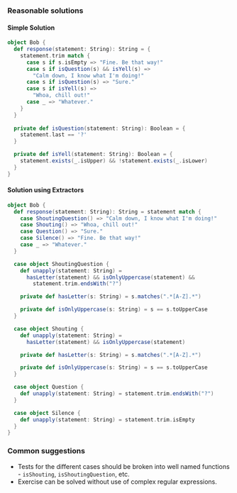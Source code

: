 ### Reasonable solutions

#### Simple Solution
```scala
object Bob {
  def response(statement: String): String = {
    statement.trim match {
      case s if s.isEmpty => "Fine. Be that way!"
      case s if isQuestion(s) && isYell(s) =>
        "Calm down, I know what I'm doing!"
      case s if isQuestion(s) => "Sure."
      case s if isYell(s) =>
        "Whoa, chill out!"
      case _ => "Whatever."
    }
  }
  
  private def isQuestion(statement: String): Boolean = {
    statement.last == '?'
  }

  private def isYell(statement: String): Boolean = {
    statement.exists(_.isUpper) && !statement.exists(_.isLower)
  }
}
```

#### Solution using Extractors

```scala
object Bob {
  def response(statement: String): String = statement match {
    case ShoutingQuestion() => "Calm down, I know what I'm doing!"
    case Shouting() => "Whoa, chill out!"
    case Question() => "Sure."
    case Silence() => "Fine. Be that way!"
    case _ => "Whatever."
  }

  case object ShoutingQuestion {
    def unapply(statement: String) =
      hasLetter(statement) && isOnlyUppercase(statement) &&
        statement.trim.endsWith("?")

    private def hasLetter(s: String) = s.matches(".*[A-Z].*")

    private def isOnlyUppercase(s: String) = s == s.toUpperCase
  }

  case object Shouting {
    def unapply(statement: String) =
      hasLetter(statement) && isOnlyUppercase(statement)

    private def hasLetter(s: String) = s.matches(".*[A-Z].*")

    private def isOnlyUppercase(s: String) = s == s.toUpperCase
  }

  case object Question {
    def unapply(statement: String) = statement.trim.endsWith("?")
  }

  case object Silence {
    def unapply(statement: String) = statement.trim.isEmpty
  }
}
```


### Common suggestions

- Tests for the different cases should be broken into well named functions - `isShouting`, `isShoutingQuestion`, etc.
- Exercise can be solved without use of complex regular expressions.

